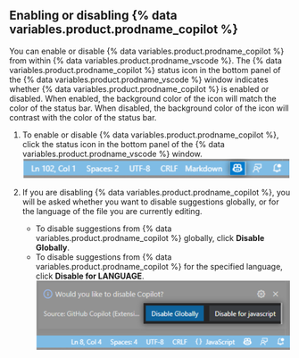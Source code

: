 ## Enabling or disabling {% data variables.product.prodname_copilot %}

You can enable or disable {% data variables.product.prodname_copilot %} from within {% data variables.product.prodname_vscode %}. The {% data variables.product.prodname_copilot %} status icon in the bottom panel of the {% data variables.product.prodname_vscode %} window indicates whether {% data variables.product.prodname_copilot %} is enabled or disabled. When enabled, the background color of the icon will match the color of the status bar. When disabled, the background color of the icon will contrast with the color of the status bar.

1. To enable or disable {% data variables.product.prodname_copilot %}, click the status icon in the bottom panel of the {% data variables.product.prodname_vscode %} window.
   ![Screenshot of the status icon in {% data variables.product.prodname_vscode %}](/assets/images/help/copilot/status-icon-visual-studio-code.png)
2. If you are disabling {% data variables.product.prodname_copilot %}, you will be asked whether you want to disable suggestions globally, or for the language of the file you are currently editing.

   - To disable suggestions from {% data variables.product.prodname_copilot %} globally, click **Disable Globally**.
   - To disable suggestions from {% data variables.product.prodname_copilot %} for the specified language, click **Disable for LANGUAGE**.
   ![Screenshot of option to disable {% data variables.product.prodname_copilot %} globally or for the current language](/assets/images/help/copilot/disable-copilot-global-or-langugage.png)
